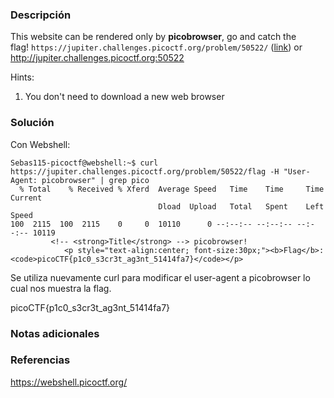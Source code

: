 ### Descripción
This website can be rendered only by **picobrowser**, go and catch the flag! `https://jupiter.challenges.picoctf.org/problem/50522/` ([link](https://jupiter.challenges.picoctf.org/problem/50522/)) or http://jupiter.challenges.picoctf.org:50522

Hints:
1. You don't need to download a new web browser

### Solución
Con Webshell:

```
Sebas115-picoctf@webshell:~$ curl https://jupiter.challenges.picoctf.org/problem/50522/flag -H "User-Agent: picobrowser" | grep pico
  % Total    % Received % Xferd  Average Speed   Time    Time     Time  Current
                                 Dload  Upload   Total   Spent    Left  Speed
100  2115  100  2115    0     0  10110      0 --:--:-- --:--:-- --:--:-- 10119
         <!-- <strong>Title</strong> --> picobrowser!
            <p style="text-align:center; font-size:30px;"><b>Flag</b>: <code>picoCTF{p1c0_s3cr3t_ag3nt_51414fa7}</code></p>
```

Se utiliza nuevamente curl para modificar el user-agent a picobrowser lo cual nos muestra la flag.

picoCTF{p1c0_s3cr3t_ag3nt_51414fa7}


### Notas adicionales


### Referencias
https://webshell.picoctf.org/





